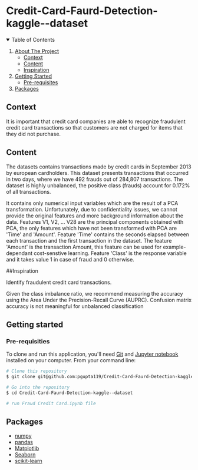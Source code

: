 # Credit-Card-Faurd-Detection-kaggle--dataset


<!-- TABLE OF CONTENTS -->
<details open="open">
  <summary>Table of Contents</summary>
  <ol>
    <li>
      <a href="#About-the-project">About The Project</a>
      <ul>
        <li><a href="#Context">Context</a></li>
        <li><a href="#Content">Content</a></li>
        <li><a href="#Inspiration">Inspiration</a></li>
      </ul>
    </li>
    <li>
      <a href="#getting-started">Getting Started</a>
      <ul>
        <li><a href="#Pre-requisites">Pre-requisites</a></li>
        <!--<li><a href="#installation">Installation</a></li>-->
      </ul>
    </li>
    <li><a href="#Packages">Packages</a></li>
    <!--<li><a href="#roadmap">Roadmap</a></li>
    <li><a href="#contributing">Contributing</a></li>
    <li><a href="#license">License</a></li>
    <li><a href="#contact">Contact</a></li>
<li><a href="#acknowledgements">Acknowledgements</a></li>-->
  </ol>
</details>

## Context

It is important that credit card companies are able to recognize fraudulent credit card transactions so that customers are not charged for items that they did not purchase.

## Content
The datasets contains transactions made by credit cards in September 2013 by european cardholders.
This dataset presents transactions that occurred in two days, where we have 492 frauds out of 284,807 transactions. The dataset is highly unbalanced, the positive class (frauds) account for 0.172% of all transactions.

It contains only numerical input variables which are the result of a PCA transformation. Unfortunately, due to confidentiality issues, we cannot provide the original features and more background information about the data. Features V1, V2, … V28 are the principal components obtained with PCA, the only features which have not been transformed with PCA are 'Time' and 'Amount'. Feature 'Time' contains the seconds elapsed between each transaction and the first transaction in the dataset. The feature 'Amount' is the transaction Amount, this feature can be used for example-dependant cost-senstive learning. Feature 'Class' is the response variable and it takes value 1 in case of fraud and 0 otherwise.


##Inspiration

Identify fraudulent credit card transactions.

Given the class imbalance ratio, we recommend measuring the accuracy using the Area Under the Precision-Recall Curve (AUPRC). Confusion matrix accuracy is not meaningful for unbalanced classification



## Getting started

### Pre-requisities

To clone and run this application, you'll need [Git](https://git-scm.com) and  [Jupyter notebook](https://test-jupyter.readthedocs.io/en/latest/install.html) installed on your computer. From your command line:

```bash
# Clone this repository
$ git clone git@github.com:pgupta119/Credit-Card-Faurd-Detection-kaggle--dataset.git

# Go into the repository
$ cd Credit-Card-Faurd-Detection-kaggle--dataset

# run Fraud Credit Card.ipynb file
```

##  Packages
* [numpy](https://numpy.org/)
* [pandas](https://pandas.pydata.org/)
* [Matplotlib](https://matplotlib.org/)
* [Seaborn](https://seaborn.pydata.org/)
* [scikit-learn](https://scikit-learn.org/stable/)

